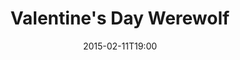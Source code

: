 ---
layout: post
title:  "Valentine's Day Werewolf"
date:   2015-02-11T19:00
start:  "7:00"
end:    "11:30"
categories: events
---